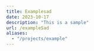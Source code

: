 ```yaml
---
title: Examplesad
date: 2023-10-17
description: "This is a sample"
url: /exampleSad
aliases:
  - "/projects/example"
---
```


